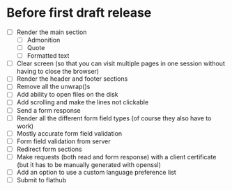 # Before first draft release
- [ ] Render the main section
    - [ ] Admonition
    - [ ] Quote
    - [ ] Formatted text
- [ ] Clear screen (so that you can visit multiple pages in one session without having to close the browser)
- [ ] Render the header and footer sections
- [ ] Remove all the unwrap()s
- [ ] Add ability to open files on the disk
- [ ] Add scrolling and make the lines not clickable
- [ ] Send a form response
- [ ] Render all the different form field types (of course they also have to work)
- [ ] Mostly accurate form field validation
- [ ] Form field validation from server
- [ ] Redirect form sections
- [ ] Make requests (both read and form response) with a client certificate (but it has to be manually generated with openssl)
- [ ] Add an option to use a custom language preference list
- [ ] Submit to flathub
